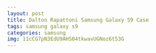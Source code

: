 ```yaml
---
layout: post
title: Dalton Rapattoni Samsung Galaxy S9 Case
tags: samsung galaxy s9
categories: samsung
img: 11cCG7pN3EdU9AHS04tkwavUGNoz6t53G
---
```

